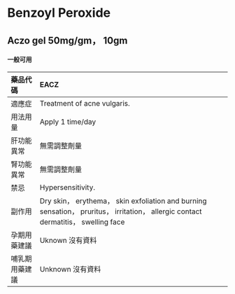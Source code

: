 # Benzoyl Peroxide

## Aczo gel 50mg/gm， 10gm

#### 一般可用

| 藥品代碼       | EACZ                                                                                                                               |
|:---------------|:-----------------------------------------------------------------------------------------------------------------------------------|
| 適應症         | Treatment of acne vulgaris.                                                                                                        |
| 用法用量       | Apply 1 time/day                                                                                                                   |
| 肝功能異常     | 無需調整劑量                                                                                                                       |
| 腎功能異常     | 無需調整劑量                                                                                                                       |
| 禁忌           | Hypersensitivity.                                                                                                                  |
| 副作用         | Dry skin， erythema， skin exfoliation and burning sensation， pruritus， irritation， allergic contact dermatitis， swelling face |
| 孕期用藥建議   | Uknown 沒有資料                                                                                                                    |
| 哺乳期用藥建議 | Unknown 沒有資料                                                                                                                   |

